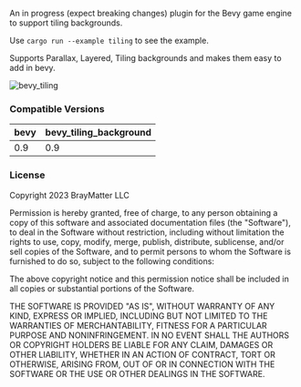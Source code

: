 An in progress (expect breaking changes) plugin for the Bevy game engine to support tiling backgrounds.

Use `cargo run --example tiling` to see the example.

Supports Parallax, Layered, Tiling backgrounds and makes them easy to add in bevy. 

![bevy_tiling](https://user-images.githubusercontent.com/77391373/212493042-b3bd2f07-7238-42e0-ae35-edec0157eee7.gif)

### Compatible Versions

| bevy | bevy_tiling_background |
|------|------------------------|
| 0.9  | 0.9                    |

### License
Copyright 2023 BrayMatter LLC

Permission is hereby granted, free of charge, to any person obtaining a copy of this software and associated documentation files (the "Software"), to deal in the Software without restriction, including without limitation the rights to use, copy, modify, merge, publish, distribute, sublicense, and/or sell copies of the Software, and to permit persons to whom the Software is furnished to do so, subject to the following conditions:

The above copyright notice and this permission notice shall be included in all copies or substantial portions of the Software.

THE SOFTWARE IS PROVIDED "AS IS", WITHOUT WARRANTY OF ANY KIND, EXPRESS OR IMPLIED, INCLUDING BUT NOT LIMITED TO THE WARRANTIES OF MERCHANTABILITY, FITNESS FOR A PARTICULAR PURPOSE AND NONINFRINGEMENT. IN NO EVENT SHALL THE AUTHORS OR COPYRIGHT HOLDERS BE LIABLE FOR ANY CLAIM, DAMAGES OR OTHER LIABILITY, WHETHER IN AN ACTION OF CONTRACT, TORT OR OTHERWISE, ARISING FROM, OUT OF OR IN CONNECTION WITH THE SOFTWARE OR THE USE OR OTHER DEALINGS IN THE SOFTWARE.
